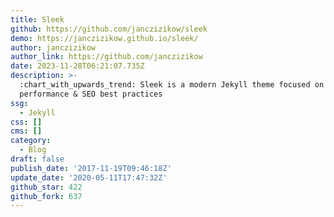 ```yaml
---
title: Sleek
github: https://github.com/janczizikow/sleek
demo: https://janczizikow.github.io/sleek/
author: janczizikow
author_link: https://github.com/janczizikow
date: 2023-11-28T06:21:07.735Z
description: >-
  :chart_with_upwards_trend: Sleek is a modern Jekyll theme focused on speed
  performance & SEO best practices
ssg:
  - Jekyll
css: []
cms: []
category:
  - Blog
draft: false
publish_date: '2017-11-19T09:46:18Z'
update_date: '2020-05-11T17:47:32Z'
github_star: 422
github_fork: 637
---
```

